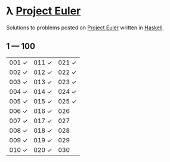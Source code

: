 # λ [Project Euler](https://projecteuler.net)

Solutions to problems posted on [Project Euler](https://projecteuler.net) written in [Haskell](http://haskell.org).

## 1 — 100

|       |       |       |
| ----- | ----- | ----- |
| 001 ✓ | 011 ✓ | 021 ✓ |
| 002 ✓ | 012 ✓ | 022 ✓ |
| 003 ✓ | 013 ✓ | 023 ✓ |
| 004 ✓ | 014 ✓ | 024 ✓ |
| 005 ✓ | 015 ✓ | 025 ✓ |
| 006 ✓ | 016 ✓ | 026   |
| 007 ✓ | 017 ✓ | 027   |
| 008 ✓ | 018 ✓ | 028   |
| 009 ✓ | 019 ✓ | 029   |
| 010 ✓ | 020 ✓ | 030   |
